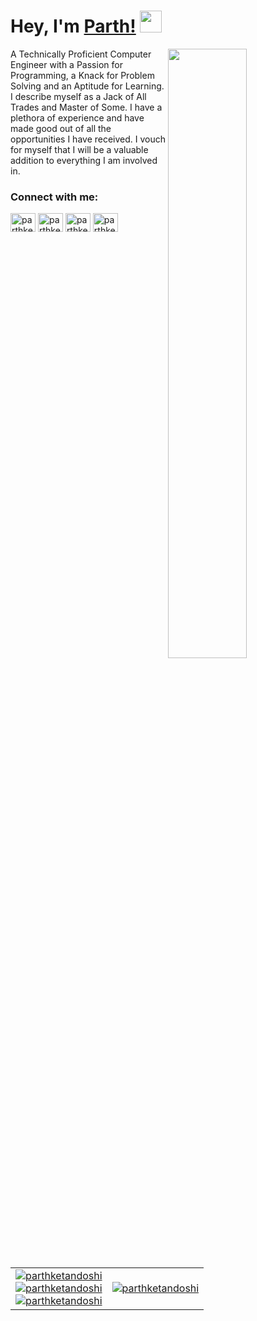 # Hey, I'm [Parth!](https://parthketandoshi.github.io) <img src="https://media.giphy.com/media/hvRJCLFzcasrR4ia7z/giphy.gif" width="35px">

<img align="right" width="50%" src="https://github.com/ParthKetanDoshi/parthketandoshi/blob/master/assets/parth.gif">

A Technically Proficient Computer Engineer with a Passion for Programming, a Knack for Problem Solving and an Aptitude for Learning. I describe myself as a Jack of All Trades and Master of Some. I have a plethora of experience and have made good out of all the opportunities I have received. I vouch for myself that I will be a valuable addition to everything I am involved in.


<h3 align="left">Connect with me:</h3>
<p align="left">
<a href="https://dev.to/parthketandoshi" target="blank"><img align="center" src="https://raw.githubusercontent.com/rahuldkjain/github-profile-readme-generator/master/src/images/icons/Social/devto.svg" alt="parthketandoshi" height="30" width="40" /></a>
<a href="https://linkedin.com/in/parthketandoshi" target="blank"><img align="center" src="https://raw.githubusercontent.com/rahuldkjain/github-profile-readme-generator/master/src/images/icons/Social/linked-in-alt.svg" alt="parthketandoshi" height="30" width="40" /></a>
<a href="https://www.behance.net/parthketandoshi" target="blank"><img align="center" src="https://raw.githubusercontent.com/rahuldkjain/github-profile-readme-generator/master/src/images/icons/Social/behance.svg" alt="parthketandoshi" height="30" width="40" /></a>
<a href="https://www.leetcode.com/parthketandoshi" target="blank"><img align="center" src="https://raw.githubusercontent.com/rahuldkjain/github-profile-readme-generator/master/src/images/icons/Social/leet-code.svg" alt="parthketandoshi" height="30" width="40" /></a>
</p>


<table border=0>
  <tr>
    <td>
      <a href="https://github.com/parthketandoshi/" target="_blank"><img align="center" src="https://github-readme-stats.vercel.app/api?username=parthketandoshi&show_icons=true&theme=dracula" alt="parthketandoshi"/></a><br>
      <a href="https://github.com/parthketandoshi/" target="_blank"><img align="center" src="https://github-readme-stats.vercel.app/api/top-langs/?username=parthketandoshi&layout=compact&theme=dracula" alt="parthketandoshi"/></a><br>
      <a href="https://github.com/parthketandoshi/" target="_blank"><img align="center" src="https://github-readme-streak-stats.herokuapp.com/?user=parthketandoshi&theme=dracula" alt="parthketandoshi"/></a><br>
    </td>
    <td>
      <a href="https://leetcode.com/parthketandoshi/" target="_blank"><img align="center" src="https://leetcard.jacoblin.cool/parthketandoshi?theme=nord&font=Libre%20Baskerville&ext=heatmap" alt="parthketandoshi"/></a>
    </td>
  </tr>
</table>
